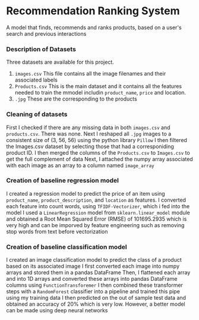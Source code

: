 # Recommendation Ranking System
A model that finds, recommends and ranks products, based on a user's search and previous interactions

### Description of Datasets
Three datasets are available for this project.
1. `images.csv` This file contains all the image filenames and their associated labels
2. `Products.csv` This is the main dataset and it contains all the features needed to train the mmodel includin `product_name`, `price` and location.
3. `.jpg` These are the corresponding to the products

### Cleaning of datasets
First I checked if there are any missing data in both `images.csv` and `products.csv`. There was none.
Next I reshaped all `.jpg` images to a consistent size of (3, 56, 56) using the python library `Pillow`
I then filtered the Images.csv dataset by selecting those that had a corresponiding product ID.
I then merged the columns of the `Products.csv` to `Images.csv` to get the full complement of data
Next, I attached the numpy array associated with each image as an array to a column named `image_array`


### Creation of baseline regression model
I created a regression model to predict the price of an item using `product_name`, `product_description`, and `location` as features.
I converted each feature into count words, using `TFIDF-Vectorizer`, which i fed into the model
I used a `LinearRegression` model from `sklearn.linear_model` module and obtained a Root Mean Squared Error (RMSE) of 101695.2935
which is very high and can be imporved by feature engineering such as removing stop words from text before vectorization


### Creation of baseline classification model
I created an image classification model to predict the class of a product based on its associated image
I first converted each image into numpy arrays and stored them in a pandas DataFrame
Then, I flattened each array and into 1D arrays and converted these arrays into pandas DataFrame columns using `FunctionTransforemer`
I then combined these transformer steps with a `RandomForest` classifier into a pipeline and trained this pipe using my training data
I then predicted on the out of sample test data and obtained an accuracy of 20% which is very low.
However, a better model can be made using deep neural networks


